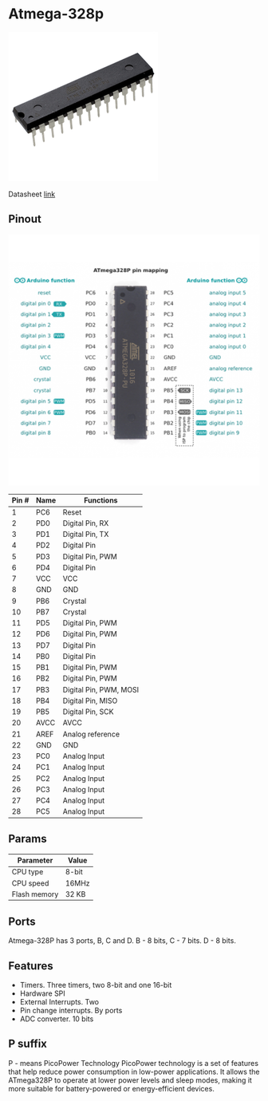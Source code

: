 # Atmega-328p
![atmega328p](./assets/atmega328p.png)

Datasheet [link](./assets/atmega-328p-datasheet.pdf)

## Pinout

![atmega328p pinout](./assets/atmega328-pins.png)

| Pin # | Name | Functions              |
| ----- | ---- | ---------------------- |
| 1     | PC6  | Reset                  |
| 2     | PD0  | Digital Pin, RX        |
| 3     | PD1  | Digital Pin, TX        |
| 4     | PD2  | Digital Pin            |
| 5     | PD3  | Digital Pin, PWM       |
| 6     | PD4  | Digital Pin            |
| 7     | VCC  | VCC                    |
| 8     | GND  | GND                    |
| 9     | PB6  | Crystal                |
| 10    | PB7  | Crystal                |
| 11    | PD5  | Digital Pin, PWM       |
| 12    | PD6  | Digital Pin, PWM       |
| 13    | PD7  | Digital Pin            |
| 14    | PB0  | Digital Pin            |
| 15    | PB1  | Digital Pin, PWM       |
| 16    | PB2  | Digital Pin, PWM       |
| 17    | PB3  | Digital Pin, PWM, MOSI |
| 18    | PB4  | Digital Pin, MISO      |
| 19    | PB5  | Digital Pin, SCK       |
| 20    | AVCC | AVCC                   |
| 21    | AREF | Analog reference       |
| 22    | GND  | GND                    |
| 23    | PC0  | Analog Input           |
| 24    | PC1  | Analog Input           |
| 25    | PC2  | Analog Input           |
| 26    | PC3  | Analog Input           |
| 27    | PC4  | Analog Input           |
| 28    | PC5  | Analog Input           |


## Params
| Parameter    | Value |
| ------------ | ----- |
| CPU type     | 8-bit |
| CPU speed    | 16MHz |
| Flash memory | 32 KB |

## Ports
Atmega-328P has 3 ports, B, C and D.
B - 8 bits, C - 7 bits. D - 8 bits.

## Features
- Timers. Three timers, two 8-bit and one 16-bit
- Hardware SPI
- External Interrupts. Two
- Pin change interrupts. By ports
- ADC converter. 10 bits

## P suffix
P - means PicoPower Technology PicoPower technology is a set of features that help reduce power consumption in low-power applications. It allows the ATmega328P to operate at lower power levels and sleep modes, making it more suitable for battery-powered or energy-efficient devices.


